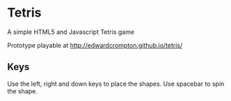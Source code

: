 Tetris
======

A simple HTML5 and Javascript Tetris game

Prototype playable at http://edwardcrompton.github.io/tetris/

Keys
----

Use the left, right and down keys to place the shapes.
Use spacebar to spin the shape.
